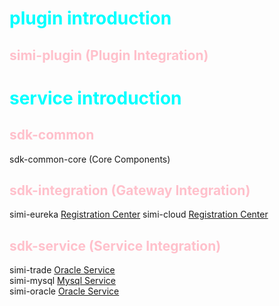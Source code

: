 # <font color="cyan">plugin introduction</font>
## <font color="pink">simi-plugin (Plugin Integration)</font>
# <font color="cyan">service introduction</font>
## <font color="pink">sdk-common</font>
sdk-common-core (Core Components)
## <font color="pink">sdk-integration (Gateway Integration)</font>
simi-eureka  [Registration Center](http://localhost:48992)
simi-cloud  [Registration Center](http://localhost:48993)
## <font color="pink">sdk-service (Service Integration)</font>
simi-trade [Oracle Service](http://localhost:48120/swagger-ui.html) <br/>
simi-mysql  [Mysql Service](http://localhost:48123/swagger-ui.html) <br/>
simi-oracle [Oracle Service](http://localhost:48124/swagger-ui.html) <br/>

